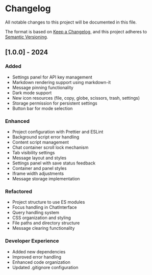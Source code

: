 # Changelog

All notable changes to this project will be documented in this file.

The format is based on [Keep a Changelog](https://keepachangelog.com/en/1.0.0/),
and this project adheres to [Semantic Versioning](https://semver.org/spec/v2.0.0.html).

## [1.0.0] - 2024

### Added

- Settings panel for API key management
- Markdown rendering support using markdown-it
- Message pinning functionality
- Dark mode support
- New icon resources (file, copy, globe, scissors, trash, settings)
- Storage permission for persistent settings
- Button bar for mode selection

### Enhanced

- Project configuration with Prettier and ESLint
- Background script error handling
- Content script management
- Chat container scroll lock mechanism
- Tab visibility settings
- Message layout and styles
- Settings panel with save status feedback
- Container and panel styles
- Iframe width adjustments
- Message storage implementation

### Refactored

- Project structure to use ES modules
- Focus handling in ChatInterface
- Query handling system
- CSS organization and styling
- File paths and directory structure
- Message clearing functionality

### Developer Experience

- Added new dependencies
- Improved error handling
- Enhanced code organization
- Updated .gitignore configuration
